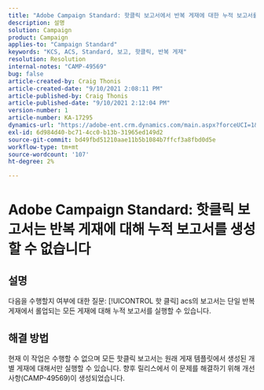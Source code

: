 ```yaml
---
title: "Adobe Campaign Standard: 핫클릭 보고서에서 반복 게재에 대한 누적 보고서를 생성할 수 없음"
description: 설명
solution: Campaign
product: Campaign
applies-to: "Campaign Standard"
keywords: "KCS, ACS, Standard, 보고, 핫클릭, 반복 게재"
resolution: Resolution
internal-notes: "CAMP-49569"
bug: false
article-created-by: Craig Thonis
article-created-date: "9/10/2021 2:08:11 PM"
article-published-by: Craig Thonis
article-published-date: "9/10/2021 2:12:04 PM"
version-number: 1
article-number: KA-17295
dynamics-url: "https://adobe-ent.crm.dynamics.com/main.aspx?forceUCI=1&pagetype=entityrecord&etn=knowledgearticle&id=14217383-4012-ec11-b6e6-000d3a597bfc"
exl-id: 6d984d40-bc71-4cc0-b13b-31965ed149d2
source-git-commit: bd49fbd51210aae11b5b1084b7ffcf3a8fbd0d5e
workflow-type: tm+mt
source-wordcount: '107'
ht-degree: 2%

---
```


# Adobe Campaign Standard: 핫클릭 보고서는 반복 게재에 대해 누적 보고서를 생성할 수 없습니다

## 설명


다음을 수행할지 여부에 대한 질문: [!UICONTROL 핫 클릭] acs의 보고서는 단일 반복 게재에서 롤업되는 모든 게재에 대해 누적 보고서를 실행할 수 있습니다.


## 해결 방법


현재 이 작업은 수행할 수 없으며 모든 핫클릭 보고서는 원래 게재 템플릿에서 생성된 개별 게재에 대해서만 실행할 수 있습니다. 향후 릴리스에서 이 문제를 해결하기 위해 개선 사항(CAMP-49569)이 생성되었습니다.

